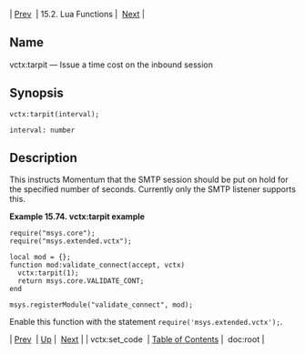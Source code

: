 | [Prev](lua.ref.vctx_set_code)  | 15.2. Lua Functions |  [Next](lua.ref.xml.doc_root.php) |

<a name="lua.ref.vctx_tarpit"></a>
## Name

vctx:tarpit — Issue a time cost on the inbound session

<a name="idp27953712"></a>
## Synopsis

`vctx:tarpit(interval);`

`interval: number`<a name="idp27956384"></a>
## Description

This instructs Momentum that the SMTP session should be put on hold for the specified number of seconds. Currently only the SMTP listener supports this.

<a name="lua.ref.vctx_tarpit.example"></a>

**Example 15.74. vctx:tarpit example**

```
require("msys.core");
require("msys.extended.vctx");

local mod = {};
function mod:validate_connect(accept, vctx)
  vctx:tarpit(1);
  return msys.core.VALIDATE_CONT;
end

msys.registerModule("validate_connect", mod);
```

Enable this function with the statement `require('msys.extended.vctx');`.

| [Prev](lua.ref.vctx_set_code)  | [Up](lua.function.details.php) |  [Next](lua.ref.xml.doc_root.php) |
| vctx:set_code  | [Table of Contents](index) |  doc:root |
